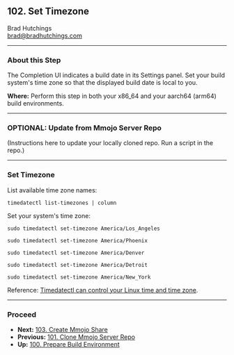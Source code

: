 ## 102. Set Timezone

Brad Hutchings<br/>
brad@bradhutchings.com

---
### About this Step
The Completion UI indicates a build date in its Settings panel. Set your build system's time zone so that the displayed build date is local to you.

**Where:** Perform this step in both your x86_64 and your aarch64 (arm64) build environments.

---
### OPTIONAL: Update from Mmojo Server Repo
(Instructions here to update your locally cloned repo. Run a script in the repo.)

---
### Set Timezone

List available time zone names:
```
timedatectl list-timezones | column
```

Set your system's time zone:
```
sudo timedatectl set-timezone America/Los_Angeles
```
```
sudo timedatectl set-timezone America/Phoenix
```
```
sudo timedatectl set-timezone America/Denver
```
```
sudo timedatectl set-timezone America/Detroit
```
```
sudo timedatectl set-timezone America/New_York
```

Reference: [Timedatectl can control your Linux time and time zone](https://www.networkworld.com/article/970572/using-the-timedatectl-command-to-control-your-linux-time-and-time-zone.html).

---
### Proceed
- **Next:** [103. Create Mmojo Share](103-Create-Mmojo-Share.md)
- **Previous:** [101. Clone Mmojo Server Repo](101-Clone-Mmojo-Server-Repo.md)
- **Up:** [100. Prepare Build Environment](100-Prepare-Build-Environment.md)
